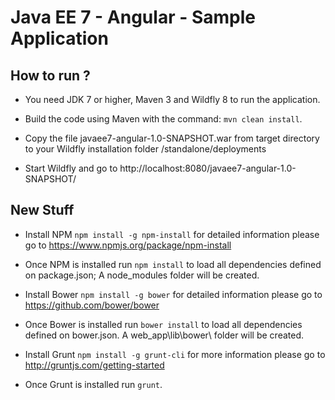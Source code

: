 # Java EE 7 - Angular - Sample Application #

## How to run ? ##

* You need JDK 7 or higher, Maven 3 and Wildfly 8 to run the application.

* Build the code using Maven with the command: `mvn clean install`.

* Copy the file javaee7-angular-1.0-SNAPSHOT.war from target directory to your Wildfly installation folder /standalone/deployments

* Start Wildfly and go to http://localhost:8080/javaee7-angular-1.0-SNAPSHOT/

## New Stuff ##

* Install NPM `npm install -g npm-install` for detailed information please go to https://www.npmjs.org/package/npm-install
* Once NPM is installed run `npm install` to load all dependencies defined on package.json; A node_modules folder will be created.

* Install Bower `npm install -g bower` for detailed information please go to https://github.com/bower/bower
* Once Bower is installed run `bower install` to load all dependencies defined on bower.json. A web_app\lib\bower\ folder will be created.

* Install Grunt `npm install -g grunt-cli`  for more information please go to http://gruntjs.com/getting-started
* Once Grunt is installed run `grunt`.